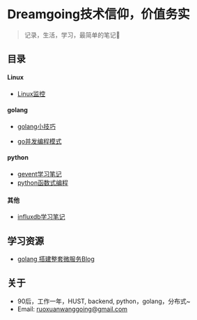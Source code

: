 # Dreamgoing技术信仰，价值务实

>记录，生活，学习，最简单的笔记:apple:  

## 目录

#### Linux

+ [Linux监控](./Linux监控.html)

#### golang

+ [golang小技巧](./golang小技巧.html)

+ [go并发编程模式](./go并发编程模式.html)

#### python

+ [gevent学习笔记](./gevent学习笔记.html)
+ [python函数式编程](./python函数式编程.html)

#### 其他

+ [influxdb学习笔记](./influxdb学习笔记.html)

## 学习资源

+ [golang 搭建整套微服务Blog](http://callistaenterprise.se/blogg/teknik/2017/02/17/go-blog-series-part1/)

## 关于

+ 90后，工作一年，HUST,  backend,  python，golang，分布式~ 
+ Email: ruoxuanwanggoing@gmail.com



